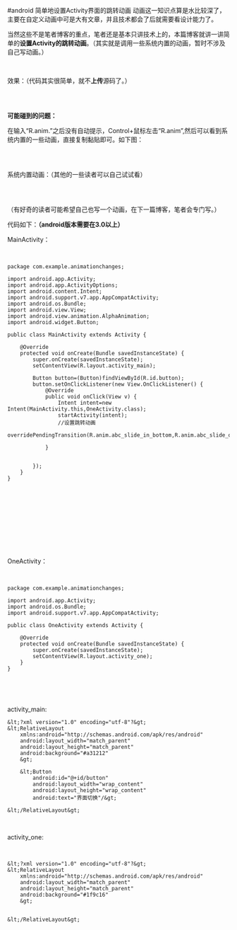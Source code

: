 #android 简单地设置Activity界面的跳转动画
动画这一知识点算是水比较深了，主要在自定义动画中可是大有文章，并且技术都会了后就需要看设计能力了。

当然这些不是笔者博客的重点，笔者还是基本只讲技术上的，本篇博客就讲一讲简单的**设置Activity的跳转动画**。（其实就是调用一些系统内置的动画，暂时不涉及自己写动画。）

 

效果：（代码其实很简单，就不**上传**源码了。）

<img alt="" class="has" src="https://raw.githubusercontent.com/Double2hao/xujiajia_blog/main/img/16209911952960.png ">

 

**可能碰到的问题：**

在输入“R.anim.”之后没有自动提示，Control+鼠标左击“R.anim”,然后可以看到系统内置的一些动画，直接复制黏贴即可。如下图：

<img alt="" class="has" src="https://raw.githubusercontent.com/Double2hao/xujiajia_blog/main/img/16209911953581.png ">

 

系统内置动画：（其他的一些读者可以自己试试看）

<img alt="" class="has" src="https://raw.githubusercontent.com/Double2hao/xujiajia_blog/main/img/16209911954122.png ">

 

（有好奇的读者可能希望自己也写一个动画，在下一篇博客，笔者会专门写。）

代码如下：**（android版本需要在3.0以上）**

MainActivity：

 

```
package com.example.animationchanges;

import android.app.Activity;
import android.app.ActivityOptions;
import android.content.Intent;
import android.support.v7.app.AppCompatActivity;
import android.os.Bundle;
import android.view.View;
import android.view.animation.AlphaAnimation;
import android.widget.Button;

public class MainActivity extends Activity {

    @Override
    protected void onCreate(Bundle savedInstanceState) {
        super.onCreate(savedInstanceState);
        setContentView(R.layout.activity_main);

        Button button=(Button)findViewById(R.id.button);
        button.setOnClickListener(new View.OnClickListener() {
            @Override
            public void onClick(View v) {
                Intent intent=new Intent(MainActivity.this,OneActivity.class);
                startActivity(intent);
                //设置跳转动画
                overridePendingTransition(R.anim.abc_slide_in_bottom,R.anim.abc_slide_out_bottom);

            }


        });
    }
}

```

 

 

 

 

 

OneActivity：

 

```
package com.example.animationchanges;

import android.app.Activity;
import android.os.Bundle;
import android.support.v7.app.AppCompatActivity;

public class OneActivity extends Activity {

    @Override
    protected void onCreate(Bundle savedInstanceState) {
        super.onCreate(savedInstanceState);
        setContentView(R.layout.activity_one);
    }
}

```

 

 

activity_main:

```
&lt;?xml version="1.0" encoding="utf-8"?&gt;
&lt;RelativeLayout
    xmlns:android="http://schemas.android.com/apk/res/android"
    android:layout_width="match_parent"
    android:layout_height="match_parent"
    android:background="#a31212"
    &gt;

    &lt;Button
        android:id="@+id/button"
        android:layout_width="wrap_content"
        android:layout_height="wrap_content"
        android:text="界面切换"/&gt;

&lt;/RelativeLayout&gt;

```

 

activity_one:

 

```
&lt;?xml version="1.0" encoding="utf-8"?&gt;
&lt;RelativeLayout
    xmlns:android="http://schemas.android.com/apk/res/android"
    android:layout_width="match_parent"
    android:layout_height="match_parent"
    android:background="#1f9c16"
    &gt;


&lt;/RelativeLayout&gt;

```

 

 

 

 

 

 

 

 